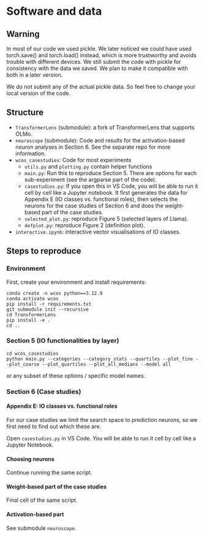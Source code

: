 # Software and data

## Warning

In most of our code we used pickle.
We later noticed we could have used torch.save() and torch.load() instead,
which is more trustworthy and avoids trouble with different devices.
We still submit the code with pickle for consistency with the data we saved.
We plan to make it compatible with both in a later version.

We do not submit any of the actual pickle data.
So feel free to change your local version of the code.

## Structure

* ```TransformerLens``` (submodule): a fork of TransformerLens that supports OLMo.
* ```neuroscope``` (submodule): Code and results for the activation-based neuron analyses in Section 6. See the separate repo for more information.
* ```wcos_casestudies```: Code for most experiments
  * ```utils.py``` and ```plotting.py``` contain helper functions
  * ```main.py```: Run this to reproduce Section 5. There are options for each sub-experiment (see the argparse part of the code).
  * ```casestudies.py```: If you open this in VS Code, you will be able to run it cell by cell like a Jupyter notebook. It first generates the data for Appendix E (IO classes vs. functional roles), then selects the neurons for the case studies of Section 6 and does the weight-based part of the case studies.
  * ```selected_plot.py```: reproduce Figure 5 (selected layers of Llama).
  * ```defplot.py```: reproduce Figure 2 (definition plot).
* ```interactive.ipynb```: interactive vector visualisations of IO classes.

## Steps to reproduce

### Environment

First, create your environment and install requirements:

```[bash]
conda create -n wcos python==3.12.9
conda activate wcos
pip install -r requirements.txt
git submodule init --recursive
cd TransformerLens
pip install -e .
cd ..
```

### Section 5 (IO functionalities by layer)

```[bash]
cd wcos_casestudies
python main.py --categories --category_stats --quartiles --plot_fine --plot_coarse --plot_quartiles --plot_all_medians --model all
```

or any subset of these options / specific model names.

### Section 6 (Case studies)

#### Appendix E: IO classes vs. functional roles

For our case studies we limit the search space to prediction neurons,
so we first need to find out which these are.

Open ```casestudies.py``` in VS Code.
You will be able to run it cell by cell like a Jupyter Notebook.

#### Choosing neurons

Continue running the same script.

#### Weight-based part of the case studies

Final cell of the same script.

#### Activation-based part

See submodule ```neuroscope```.
